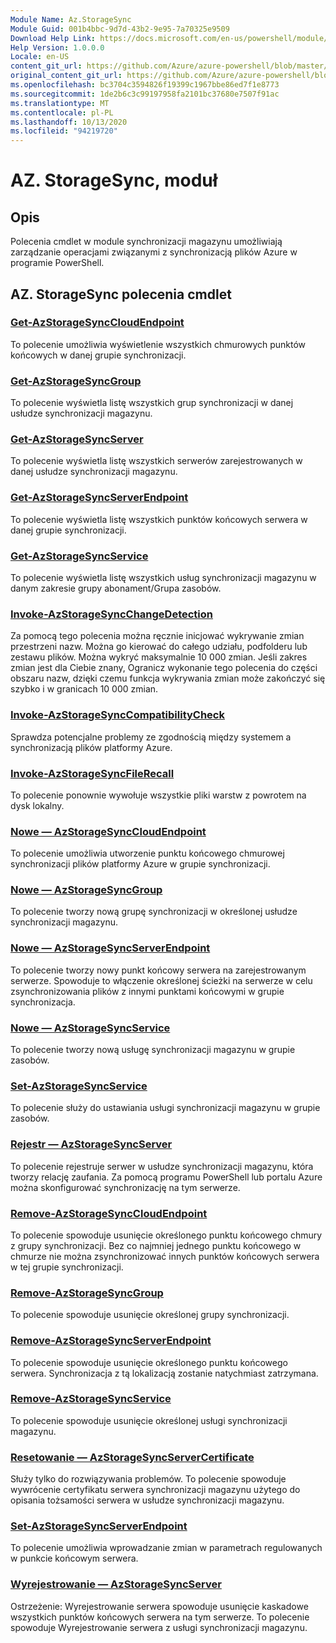 ```yaml
---
Module Name: Az.StorageSync
Module Guid: 001b4bbc-9d7d-43b2-9e95-7a70325e9509
Download Help Link: https://docs.microsoft.com/en-us/powershell/module/az.storagesync
Help Version: 1.0.0.0
Locale: en-US
content_git_url: https://github.com/Azure/azure-powershell/blob/master/src/StorageSync/StorageSync/help/Az.StorageSync.md
original_content_git_url: https://github.com/Azure/azure-powershell/blob/master/src/StorageSync/StorageSync/help/Az.StorageSync.md
ms.openlocfilehash: bc3704c3594826f19399c1967bbe86ed7f1e8773
ms.sourcegitcommit: 1de2b6c3c99197958fa2101bc37680e7507f91ac
ms.translationtype: MT
ms.contentlocale: pl-PL
ms.lasthandoff: 10/13/2020
ms.locfileid: "94219720"
---
```

# AZ. StorageSync, moduł
## Opis
Polecenia cmdlet w module synchronizacji magazynu umożliwiają zarządzanie operacjami związanymi z synchronizacją plików Azure w programie PowerShell.

## AZ. StorageSync polecenia cmdlet
### [Get-AzStorageSyncCloudEndpoint](Get-AzStorageSyncCloudEndpoint.md)
To polecenie umożliwia wyświetlenie wszystkich chmurowych punktów końcowych w danej grupie synchronizacji.

### [Get-AzStorageSyncGroup](Get-AzStorageSyncGroup.md)
To polecenie wyświetla listę wszystkich grup synchronizacji w danej usłudze synchronizacji magazynu.

### [Get-AzStorageSyncServer](Get-AzStorageSyncServer.md)
To polecenie wyświetla listę wszystkich serwerów zarejestrowanych w danej usłudze synchronizacji magazynu.

### [Get-AzStorageSyncServerEndpoint](Get-AzStorageSyncServerEndpoint.md)
To polecenie wyświetla listę wszystkich punktów końcowych serwera w danej grupie synchronizacji.

### [Get-AzStorageSyncService](Get-AzStorageSyncService.md)
To polecenie wyświetla listę wszystkich usług synchronizacji magazynu w danym zakresie grupy abonament/Grupa zasobów.

### [Invoke-AzStorageSyncChangeDetection](Invoke-AzStorageSyncChangeDetection.md)
Za pomocą tego polecenia można ręcznie inicjować wykrywanie zmian przestrzeni nazw. Można go kierować do całego udziału, podfolderu lub zestawu plików. Można wykryć maksymalnie 10 000 zmian. Jeśli zakres zmian jest dla Ciebie znany, Ogranicz wykonanie tego polecenia do części obszaru nazw, dzięki czemu funkcja wykrywania zmian może zakończyć się szybko i w granicach 10 000 zmian.

### [Invoke-AzStorageSyncCompatibilityCheck](Invoke-AzStorageSyncCompatibilityCheck.md)
Sprawdza potencjalne problemy ze zgodnością między systemem a synchronizacją plików platformy Azure.

### [Invoke-AzStorageSyncFileRecall](Invoke-AzStorageSyncFileRecall.md)
To polecenie ponownie wywołuje wszystkie pliki warstw z powrotem na dysk lokalny.

### [Nowe — AzStorageSyncCloudEndpoint](New-AzStorageSyncCloudEndpoint.md)
To polecenie umożliwia utworzenie punktu końcowego chmurowej synchronizacji plików platformy Azure w grupie synchronizacji.

### [Nowe — AzStorageSyncGroup](New-AzStorageSyncGroup.md)
To polecenie tworzy nową grupę synchronizacji w określonej usłudze synchronizacji magazynu.

### [Nowe — AzStorageSyncServerEndpoint](New-AzStorageSyncServerEndpoint.md)
To polecenie tworzy nowy punkt końcowy serwera na zarejestrowanym serwerze. Spowoduje to włączenie określonej ścieżki na serwerze w celu zsynchronizowania plików z innymi punktami końcowymi w grupie synchronizacja.

### [Nowe — AzStorageSyncService](New-AzStorageSyncService.md)
To polecenie tworzy nową usługę synchronizacji magazynu w grupie zasobów.

### [Set-AzStorageSyncService](New-AzStorageSyncService.md)
To polecenie służy do ustawiania usługi synchronizacji magazynu w grupie zasobów.

### [Rejestr — AzStorageSyncServer](Register-AzStorageSyncServer.md)
To polecenie rejestruje serwer w usłudze synchronizacji magazynu, która tworzy relację zaufania. Za pomocą programu PowerShell lub portalu Azure można skonfigurować synchronizację na tym serwerze.

### [Remove-AzStorageSyncCloudEndpoint](Remove-AzStorageSyncCloudEndpoint.md)
To polecenie spowoduje usunięcie określonego punktu końcowego chmury z grupy synchronizacji. Bez co najmniej jednego punktu końcowego w chmurze nie można zsynchronizować innych punktów końcowych serwera w tej grupie synchronizacji.

### [Remove-AzStorageSyncGroup](Remove-AzStorageSyncGroup.md)
To polecenie spowoduje usunięcie określonej grupy synchronizacji.

### [Remove-AzStorageSyncServerEndpoint](Remove-AzStorageSyncServerEndpoint.md)
To polecenie spowoduje usunięcie określonego punktu końcowego serwera. Synchronizacja z tą lokalizacją zostanie natychmiast zatrzymana.

### [Remove-AzStorageSyncService](Remove-AzStorageSyncService.md)
To polecenie spowoduje usunięcie określonej usługi synchronizacji magazynu.

### [Resetowanie — AzStorageSyncServerCertificate](Reset-AzStorageSyncServerCertificate.md)
Służy tylko do rozwiązywania problemów. To polecenie spowoduje wywrócenie certyfikatu serwera synchronizacji magazynu użytego do opisania tożsamości serwera w usłudze synchronizacji magazynu.

### [Set-AzStorageSyncServerEndpoint](Set-AzStorageSyncServerEndpoint.md)
To polecenie umożliwia wprowadzanie zmian w parametrach regulowanych w punkcie końcowym serwera.

### [Wyrejestrowanie — AzStorageSyncServer](Unregister-AzStorageSyncServer.md)
Ostrzeżenie: Wyrejestrowanie serwera spowoduje usunięcie kaskadowe wszystkich punktów końcowych serwera na tym serwerze. To polecenie spowoduje Wyrejestrowanie serwera z usługi synchronizacji magazynu.


